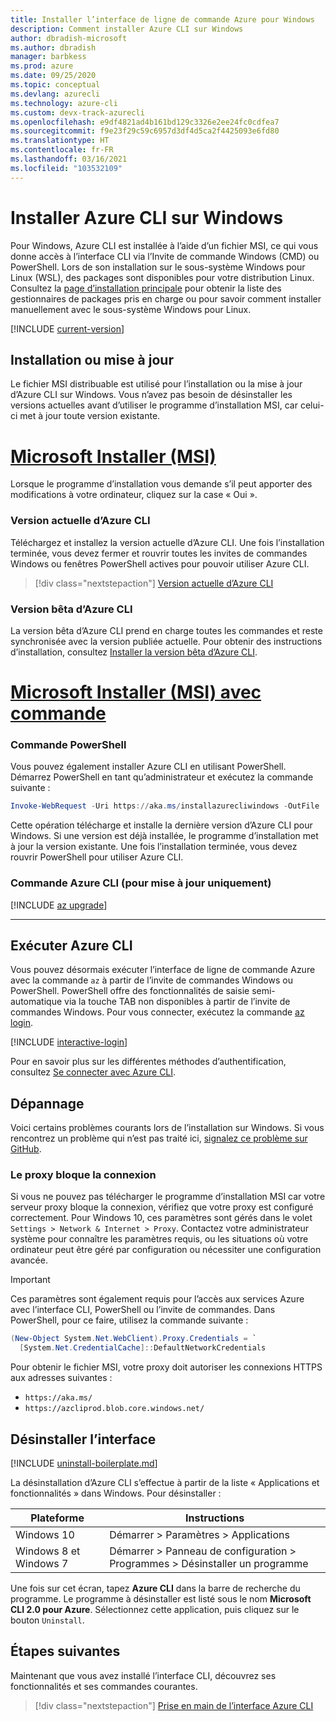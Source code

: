 ```yaml
---
title: Installer l’interface de ligne de commande Azure pour Windows
description: Comment installer Azure CLI sur Windows
author: dbradish-microsoft
ms.author: dbradish
manager: barbkess
ms.prod: azure
ms.date: 09/25/2020
ms.topic: conceptual
ms.devlang: azurecli
ms.technology: azure-cli
ms.custom: devx-track-azurecli
ms.openlocfilehash: e9df4821ad4b161bd129c3326e2ee24fc0cdfea7
ms.sourcegitcommit: f9e23f29c59c6957d3df4d5ca2f4425093e6fd80
ms.translationtype: HT
ms.contentlocale: fr-FR
ms.lasthandoff: 03/16/2021
ms.locfileid: "103532109"
---
```

# <a name="install-azure-cli-on-windows"></a>Installer Azure CLI sur Windows

Pour Windows, Azure CLI est installée à l’aide d’un fichier MSI, ce qui vous donne accès à l’interface CLI via l’Invite de commande Windows (CMD) ou PowerShell.
Lors de son installation sur le sous-système Windows pour Linux (WSL), des packages sont disponibles pour votre distribution Linux. Consultez la [page d’installation principale](install-azure-cli.md) pour obtenir la liste des gestionnaires de packages pris en charge ou pour savoir comment installer manuellement avec le sous-système Windows pour Linux.

[!INCLUDE [current-version](includes/current-version.md)]

## <a name="install-or-update"></a>Installation ou mise à jour

Le fichier MSI distribuable est utilisé pour l’installation ou la mise à jour d’Azure CLI sur Windows. Vous n’avez pas besoin de désinstaller les versions actuelles avant d’utiliser le programme d’installation MSI, car celui-ci met à jour toute version existante.

# <a name="microsoft-installer-msi"></a>[Microsoft Installer (MSI)](#tab/azure-cli)

Lorsque le programme d’installation vous demande s’il peut apporter des modifications à votre ordinateur, cliquez sur la case « Oui ».

### <a name="azure-cli-current-version"></a>Version actuelle d’Azure CLI

Téléchargez et installez la version actuelle d’Azure CLI.  Une fois l’installation terminée, vous devez fermer et rouvrir toutes les invites de commandes Windows ou fenêtres PowerShell actives pour pouvoir utiliser Azure CLI.

> [!div class="nextstepaction"]
> [Version actuelle d’Azure CLI](https://aka.ms/installazurecliwindows)

### <a name="azure-cli-beta-version"></a>Version bêta d’Azure CLI

La version bêta d’Azure CLI prend en charge toutes les commandes et reste synchronisée avec la version publiée actuelle.  Pour obtenir des instructions d’installation, consultez [Installer la version bêta d’Azure CLI](install-azure-cli-beta.md). 

# <a name="microsoft-installer-msi-with-command"></a>[Microsoft Installer (MSI) avec commande](#tab/azure-powershell)

### <a name="powershell-command"></a>Commande PowerShell

Vous pouvez également installer Azure CLI en utilisant PowerShell. Démarrez PowerShell en tant qu’administrateur et exécutez la commande suivante :

   ```PowerShell
   Invoke-WebRequest -Uri https://aka.ms/installazurecliwindows -OutFile .\AzureCLI.msi; Start-Process msiexec.exe -Wait -ArgumentList '/I AzureCLI.msi /quiet'; rm .\AzureCLI.msi
   ```

Cette opération télécharge et installe la dernière version d’Azure CLI pour Windows. Si une version est déjà installée, le programme d’installation met à jour la version existante. Une fois l’installation terminée, vous devez rouvrir PowerShell pour utiliser Azure CLI.

### <a name="azure-cli-command-for-update-only"></a>Commande Azure CLI (pour mise à jour uniquement)
[!INCLUDE [az upgrade](includes/az-upgrade.md)]

---

## <a name="run-the-azure-cli"></a>Exécuter Azure CLI

Vous pouvez désormais exécuter l’interface de ligne de commande Azure avec la commande `az` à partir de l’invite de commandes Windows ou PowerShell. PowerShell offre des fonctionnalités de saisie semi-automatique via la touche TAB non disponibles à partir de l’invite de commandes Windows. Pour vous connecter, exécutez la commande [az login](/cli/azure/reference-index#az-login).

[!INCLUDE [interactive-login](includes/interactive-login.md)]

Pour en savoir plus sur les différentes méthodes d’authentification, consultez [Se connecter avec Azure CLI](authenticate-azure-cli.md).

## <a name="troubleshooting"></a>Dépannage

Voici certains problèmes courants lors de l’installation sur Windows. Si vous rencontrez un problème qui n’est pas traité ici, [signalez ce problème sur GitHub](https://github.com/Azure/azure-cli/issues).

### <a name="proxy-blocks-connection"></a>Le proxy bloque la connexion

Si vous ne pouvez pas télécharger le programme d’installation MSI car votre serveur proxy bloque la connexion, vérifiez que votre proxy est configuré correctement. Pour Windows 10, ces paramètres sont gérés dans le volet `Settings > Network & Internet > Proxy`. Contactez votre administrateur système pour connaître les paramètres requis, ou les situations où votre ordinateur peut être géré par configuration ou nécessiter une configuration avancée.

> [!IMPORTANT]
> Ces paramètres sont également requis pour l’accès aux services Azure avec l’interface CLI, PowerShell ou l’invite de commandes. Dans PowerShell, pour ce faire, utilisez la commande suivante :
>
> ```powershell
> (New-Object System.Net.WebClient).Proxy.Credentials = `
>   [System.Net.CredentialCache]::DefaultNetworkCredentials
> ```

Pour obtenir le fichier MSI, votre proxy doit autoriser les connexions HTTPS aux adresses suivantes :

* `https://aka.ms/`
* `https://azcliprod.blob.core.windows.net/`

## <a name="uninstall"></a>Désinstaller l’interface

[!INCLUDE [uninstall-boilerplate.md](includes/uninstall-boilerplate.md)]

La désinstallation d’Azure CLI s’effectue à partir de la liste « Applications et fonctionnalités » dans Windows. Pour désinstaller :

| Plateforme | Instructions |
|---|---|
| Windows 10 | Démarrer > Paramètres > Applications |
| Windows 8 et Windows 7 | Démarrer > Panneau de configuration > Programmes > Désinstaller un programme |

Une fois sur cet écran, tapez __Azure CLI__ dans la barre de recherche du programme. Le programme à désinstaller est listé sous le nom __Microsoft CLI 2.0 pour Azure__. Sélectionnez cette application, puis cliquez sur le bouton `Uninstall`.

## <a name="next-steps"></a>Étapes suivantes

Maintenant que vous avez installé l’interface CLI, découvrez ses fonctionnalités et ses commandes courantes.

> [!div class="nextstepaction"]
> [Prise en main de l’interface Azure CLI](get-started-with-azure-cli.md)
